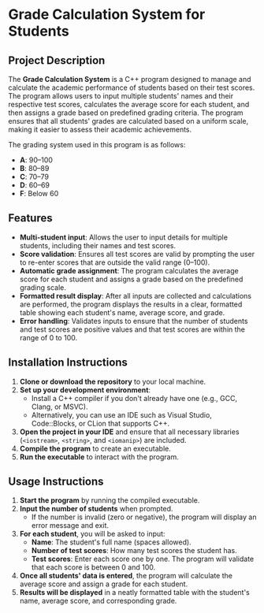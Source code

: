 # Grade Calculation System for Students

## Project Description
The **Grade Calculation System** is a C++ program designed to manage and calculate the academic performance of students based on their test scores. The program allows users to input multiple students' names and their respective test scores, calculates the average score for each student, and then assigns a grade based on predefined grading criteria.
The program ensures that all students' grades are calculated based on a uniform scale, making it easier to assess their academic achievements.

The grading system used in this program is as follows:
- **A**: 90–100
- **B**: 80–89
- **C**: 70–79
- **D**: 60–69
- **F**: Below 60

## Features
- **Multi-student input**: Allows the user to input details for multiple students, including their names and test scores.
- **Score validation**: Ensures all test scores are valid by prompting the user to re-enter scores that are outside the valid range (0–100).
- **Automatic grade assignment**: The program calculates the average score for each student and assigns a grade based on the predefined grading scale.
- **Formatted result display**: After all inputs are collected and calculations are performed, the program displays the results in a clear, formatted table showing each student's name, average score, and grade.
- **Error handling**: Validates inputs to ensure that the number of students and test scores are positive values and that test scores are within the range of 0 to 100.

## Installation Instructions
1. **Clone or download the repository** to your local machine.
2. **Set up your development environment**:
   - Install a C++ compiler if you don't already have one (e.g., GCC, Clang, or MSVC).
   - Alternatively, you can use an IDE such as Visual Studio, Code::Blocks, or CLion that supports C++.
3. **Open the project in your IDE** and ensure that all necessary libraries (`<iostream>`, `<string>`, and `<iomanip>`) are included.
4. **Compile the program** to create an executable.
5. **Run the executable** to interact with the program.

## Usage Instructions
1. **Start the program** by running the compiled executable.
2. **Input the number of students** when prompted.
   - If the number is invalid (zero or negative), the program will display an error message and exit.
3. **For each student**, you will be asked to input:
   - **Name**: The student's full name (spaces allowed).
   - **Number of test scores**: How many test scores the student has.
   - **Test scores**: Enter each score one by one. The program will validate that each score is between 0 and 100.
4. **Once all students' data is entered**, the program will calculate the average score and assign a grade for each student.
5. **Results will be displayed** in a neatly formatted table with the student's name, average score, and corresponding grade.


